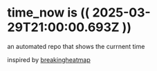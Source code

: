 # time_now is (( 2025-03-29T21:00:00.693Z ))

an automated repo that shows the currnent time

inspired by [breakingheatmap](https://github.com/breakingheatmap/breakingheatmap)